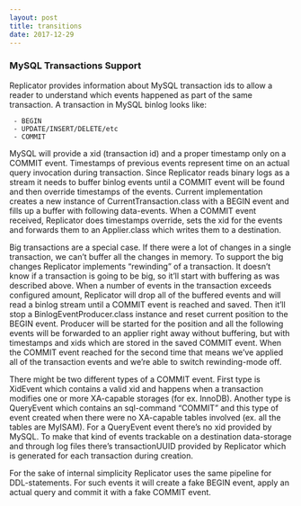 ```yaml
---
layout: post
title: transitions
date: 2017-12-29
---
```


### MySQL Transactions Support
Replicator provides information about MySQL transaction ids to allow a reader to understand which events happened as part of the same transaction. A transaction in MySQL binlog looks like:
````
 - BEGIN
 - UPDATE/INSERT/DELETE/etc
 - COMMIT
````
MySQL will provide a xid (transaction id) and a proper timestamp only on a COMMIT event. Timestamps of previous events represent time on an actual query invocation during transaction. Since Replicator reads binary logs as a stream it needs to buffer binlog events until a COMMIT event will be found and then override timestamps of the events. Current implementation creates a new instance of CurrentTransaction.class with a BEGIN event and fills up a buffer with following data-events. When a COMMIT event received, Replicator does timestamps override, sets the xid for the events and forwards them to an Applier.class which writes them to a destination.

Big transactions are a special case. If there were a lot of changes in a single transaction, we can’t buffer all the changes in memory. To support the big changes Replicator implements “rewinding” of a transaction. It doesn’t know if a transaction is going to be big, so it’ll start with buffering as was described above. When a number of events in the transaction exceeds configured amount, Replicator will drop all of the buffered events and will read a binlog stream until a COMMIT event is reached and saved. Then it’ll stop a BinlogEventProducer.class instance and reset current position to the BEGIN event. Producer will be started for the position and all the following events will be forwarded to an applier right away without buffering, but with timestamps and xids which are stored in the saved COMMIT event. When the COMMIT event reached for the second time that means we’ve applied all of the transaction events and we’re able to switch rewinding-mode off.

There might be two different types of a COMMIT event. First type is XidEvent which contains a valid xid and happens when a transaction modifies one or more XA-capable storages (for ex. InnoDB). Another type is QueryEvent which contains an sql-command “COMMIT” and this type of event created when there were no XA-capable tables involved (ex. all the tables are MyISAM). For a QueryEvent event there’s no xid provided by MySQL. To make that kind of events trackable on a destination data-storage and through log files there’s transactionUUID provided by Replicator which is generated for each transaction during creation.

For the sake of internal simplicity Replicator uses the same pipeline for DDL-statements. For such events it will create a fake BEGIN event, apply an actual query and commit it with a fake COMMIT event.
